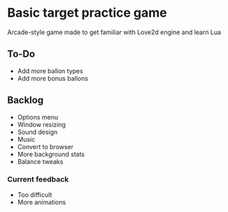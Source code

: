 # Basic target practice game

Arcade-style game made to get familiar with Love2d engine and learn Lua

## To-Do
- Add more ballon types
- Add more bonus ballons

## Backlog 
- Options menu
- Window resizing 
- Sound design 
- Music
- Convert to browser 
- More background stats
- Balance tweaks

### Current feedback 
- Too difficult 
- More animations 